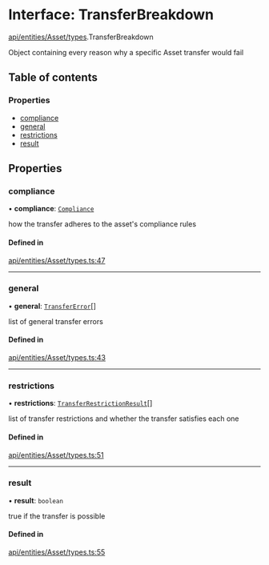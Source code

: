 # Interface: TransferBreakdown

[api/entities/Asset/types](../wiki/api.entities.Asset.types).TransferBreakdown

Object containing every reason why a specific Asset transfer would fail

## Table of contents

### Properties

- [compliance](../wiki/api.entities.Asset.types.TransferBreakdown#compliance)
- [general](../wiki/api.entities.Asset.types.TransferBreakdown#general)
- [restrictions](../wiki/api.entities.Asset.types.TransferBreakdown#restrictions)
- [result](../wiki/api.entities.Asset.types.TransferBreakdown#result)

## Properties

### compliance

• **compliance**: [`Compliance`](../wiki/types.Compliance)

how the transfer adheres to the asset's compliance rules

#### Defined in

[api/entities/Asset/types.ts:47](https://github.com/PolymeshAssociation/polymesh-sdk/blob/2d3ac2ae/src/api/entities/Asset/types.ts#L47)

___

### general

• **general**: [`TransferError`](../wiki/types.TransferError)[]

list of general transfer errors

#### Defined in

[api/entities/Asset/types.ts:43](https://github.com/PolymeshAssociation/polymesh-sdk/blob/2d3ac2ae/src/api/entities/Asset/types.ts#L43)

___

### restrictions

• **restrictions**: [`TransferRestrictionResult`](../wiki/api.entities.Asset.types.TransferRestrictionResult)[]

list of transfer restrictions and whether the transfer satisfies each one

#### Defined in

[api/entities/Asset/types.ts:51](https://github.com/PolymeshAssociation/polymesh-sdk/blob/2d3ac2ae/src/api/entities/Asset/types.ts#L51)

___

### result

• **result**: `boolean`

true if the transfer is possible

#### Defined in

[api/entities/Asset/types.ts:55](https://github.com/PolymeshAssociation/polymesh-sdk/blob/2d3ac2ae/src/api/entities/Asset/types.ts#L55)
